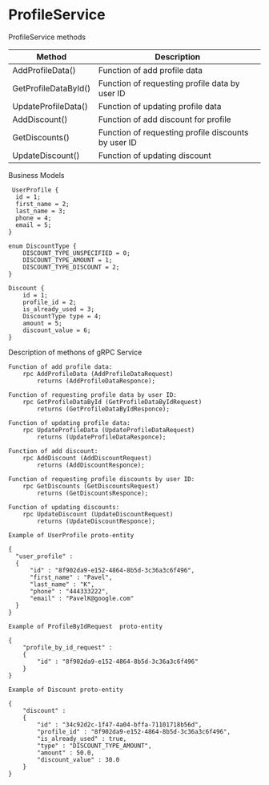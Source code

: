 # ProfileService


ProfileService methods

| Method       | Description    |
| ------------- |-------------|
| AddProfileData()      | Function of add profile data |
| GetProfileDataById()      | Function of requesting profile data by user ID      |
| UpdateProfileData() | Function of updating profile data      |
| AddDiscount()      | Function of add discount for profile |
| GetDiscounts()      | Function of requesting profile discounts by user ID      |
| UpdateDiscount() | Function of updating discount      |


Business Models
```
 UserProfile {
  id = 1;
  first_name = 2;
  last_name = 3;
  phone = 4;
  email = 5;
}
```
```
enum DiscountType {
	DISCOUNT_TYPE_UNSPECIFIED = 0;
	DISCOUNT_TYPE_AMOUNT = 1;
	DISCOUNT_TYPE_DISCOUNT = 2;
}
```
```
Discount {
	id = 1;
	profile_id = 2;
	is_already_used = 3;
	DiscountType type = 4;
	amount = 5;
	discount_value = 6;	
}
```


Description of methons of gRPC Service
```
Function of add profile data:
	rpc AddProfileData (AddProfileDataRequest) 
		returns (AddProfileDataResponce);

Function of requesting profile data by user ID:
	rpc GetProfileDataById (GetProfileDataByIdRequest) 
		returns (GetProfileDataByIdResponce);

Function of updating profile data:
	rpc UpdateProfileData (UpdateProfileDataRequest) 
		returns (UpdateProfileDataResponce);

Function of add discount:
	rpc AddDiscount (AddDiscountRequest) 
		returns (AddDiscountResponce);

Function of requesting profile discounts by user ID:
	rpc GetDiscounts (GetDiscountsRequest) 
		returns (GetDiscountsResponce);
  
Function of updating discounts:
	rpc UpdateDiscount (UpdateDiscountRequest) 
		returns (UpdateDiscountResponce);
  ```
  
  ```
  Example of UserProfile proto-entity
  
{
	"user_profile" : 
	{
		"id" : "8f902da9-e152-4864-8b5d-3c36a3c6f496",
		"first_name" : "Pavel",
		"last_name" : "K",
		"phone" : "444333222",
		"email" : "PavelK@google.com"
	}
}
```

```
Example of ProfileByIdRequest  proto-entity

{
	"profile_by_id_request" : 
	{
		"id" : "8f902da9-e152-4864-8b5d-3c36a3c6f496"
	}
}
```

```
Example of Discount proto-entity

{
	"discount" : 
	{
		"id" : "34c92d2c-1f47-4a04-bffa-71101718b56d",
		"profile_id" : "8f902da9-e152-4864-8b5d-3c36a3c6f496",
		"is_already_used" : true,
		"type" : "DISCOUNT_TYPE_AMOUNT",
		"amount" : 50.0,
		"discount_value" : 30.0
	}
}
```

